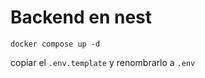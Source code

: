 # Backend en nest

```
docker compose up -d
```

copiar el ```.env.template``` y renombrarlo a ```.env```

